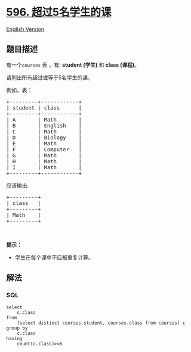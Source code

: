 # [596. 超过5名学生的课](https://leetcode-cn.com/problems/classes-more-than-5-students)

[English Version](https://cdn.jsdelivr.net/gh/doocs/leetcode@main/solution/0500-0599/0596.Classes%20More%20Than%205%20Students/README_EN.md)

## 题目描述

<!-- 这里写题目描述 -->

<p>有一个<code>courses</code> 表 ，有: <strong>student&nbsp;(学生) </strong>和 <strong>class (课程)</strong>。</p>

<p>请列出所有超过或等于5名学生的课。</p>

<p>例如，表：</p>

<pre>+---------+------------+
| student | class      |
+---------+------------+
| A       | Math       |
| B       | English    |
| C       | Math       |
| D       | Biology    |
| E       | Math       |
| F       | Computer   |
| G       | Math       |
| H       | Math       |
| I       | Math       |
+---------+------------+
</pre>

<p>应该输出:</p>

<pre>+---------+
| class   |
+---------+
| Math    |
+---------+
</pre>

<p>&nbsp;</p>

<p><strong>提示：</strong></p>

<ul>
	<li>学生在每个课中不应被重复计算。</li>
</ul>


## 解法

<!-- 这里可写通用的实现逻辑 -->

<!-- tabs:start -->

### **SQL**

```
select
    c.class
from
    (select distinct courses.student, courses.class from courses) c
group by
    c.class
having
    count(c.class)>=5
```

<!-- tabs:end -->

